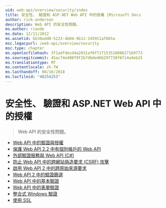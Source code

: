 ```yaml
---
uid: web-api/overview/security/index
title: 安全性、 驗證和 ASP.NET Web API 中的授權 |Microsoft Docs
author: rick-anderson
description: Web API 的安全性問題。
ms.author: riande
ms.date: 12/11/2012
ms.assetid: bb38add0-5223-4b04-9b12-245911af865a
msc.legacyurl: /web-api/overview/security
msc.type: chapter
ms.openlocfilehash: 3f1adfdecd4a2031af0f71f15351088627169773
ms.sourcegitcommit: 45ac74e400f9f2b7dbded66297730f6f14a4eb25
ms.translationtype: MT
ms.contentlocale: zh-TW
ms.lasthandoff: 08/16/2018
ms.locfileid: "48254253"
---
```

<a name="security-authentication-and-authorization-in-aspnet-web-api"></a>安全性、 驗證和 ASP.NET Web API 中的授權
====================
> Web API 的安全性問題。


- [Web API 中的驗證與授權](authentication-and-authorization-in-aspnet-web-api.md)
- [保護 Web API 2.2 中有個別帳戶的 Web API](individual-accounts-in-web-api.md)
- [外部驗證服務與 Web API (C#)](external-authentication-services.md)
- [防止 Web API 中的跨網站偽造要求 (CSRF) 攻擊](preventing-cross-site-request-forgery-csrf-attacks.md)
- [啟用 Web API 2 中的跨原始來源要求](enabling-cross-origin-requests-in-web-api.md)
- [Web API 2 中的驗證篩選](authentication-filters.md)
- [Web API 中的基本驗證](basic-authentication.md)
- [Web API 中的表單驗證](forms-authentication.md)
- [整合式 Windows 驗證](integrated-windows-authentication.md)
- [使用 SSL](working-with-ssl-in-web-api.md)
